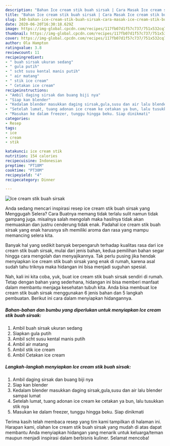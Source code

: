 ```yaml
---
description: "Bahan Ice cream stik buah sirsak | Cara Masak Ice cream stik buah sirsak Yang Bisa Manjain Lidah"
title: "Bahan Ice cream stik buah sirsak | Cara Masak Ice cream stik buah sirsak Yang Bisa Manjain Lidah"
slug: 340-bahan-ice-cream-stik-buah-sirsak-cara-masak-ice-cream-stik-buah-sirsak-yang-bisa-manjain-lidah
date: 2020-06-20T16:30:18.629Z
image: https://img-global.cpcdn.com/recipes/117fb07d1f57c737/751x532cq70/ice-cream-stik-buah-sirsak-foto-resep-utama.jpg
thumbnail: https://img-global.cpcdn.com/recipes/117fb07d1f57c737/751x532cq70/ice-cream-stik-buah-sirsak-foto-resep-utama.jpg
cover: https://img-global.cpcdn.com/recipes/117fb07d1f57c737/751x532cq70/ice-cream-stik-buah-sirsak-foto-resep-utama.jpg
author: Ola Hampton
ratingvalue: 3.8
reviewcount: 11
recipeingredient:
- " buah sirsak ukuran sedang"
- " gula putih"
- " scht susu kental manis putih"
- " air matang"
- " stik ice cream"
- " Cetakan ice cream"
recipeinstructions:
- "Ambil daging sirsak dan buang biji nya"
- "Siap kan blender"
- "Kedalam blender masukkan daging sirsak,gula,susu dan air lalu blender sampai lumat"
- "Setelah lumat, tuang adonan ice cream ke cetakan ya bun, lalu tusukkan stik nya"
- "Masukan ke dalam freezer, tunggu hingga beku. Siap dinikmati"
categories:
- Resep
tags:
- ice
- cream
- stik

katakunci: ice cream stik 
nutrition: 154 calories
recipecuisine: Indonesian
preptime: "PT18M"
cooktime: "PT30M"
recipeyield: "4"
recipecategory: Dinner

---
```



![Ice cream stik buah sirsak](https://img-global.cpcdn.com/recipes/117fb07d1f57c737/751x532cq70/ice-cream-stik-buah-sirsak-foto-resep-utama.jpg)

Anda sedang mencari inspirasi resep ice cream stik buah sirsak yang Menggugah Selera? Cara Buatnya memang tidak terlalu sulit namun tidak gampang juga. misalnya salah mengolah maka hasilnya tidak akan memuaskan dan justru cenderung tidak enak. Padahal ice cream stik buah sirsak yang enak harusnya sih memiliki aroma dan rasa yang mampu memancing selera kita.



Banyak hal yang sedikit banyak berpengaruh terhadap kualitas rasa dari ice cream stik buah sirsak, mulai dari jenis bahan, kedua pemilihan bahan segar hingga cara mengolah dan menyajikannya. Tak perlu pusing jika hendak menyiapkan ice cream stik buah sirsak yang enak di rumah, karena asal sudah tahu triknya maka hidangan ini bisa menjadi suguhan spesial.


Nah, kali ini kita coba, yuk, buat ice cream stik buah sirsak sendiri di rumah. Tetap dengan bahan yang sederhana, hidangan ini bisa memberi manfaat dalam membantu menjaga kesehatan tubuh kita. Anda bisa membuat Ice cream stik buah sirsak menggunakan 6 jenis bahan dan 5 langkah pembuatan. Berikut ini cara dalam menyiapkan hidangannya.

<!--inarticleads1-->

##### Bahan-bahan dan bumbu yang diperlukan untuk menyiapkan Ice cream stik buah sirsak:

1. Ambil  buah sirsak ukuran sedang
1. Siapkan  gula putih
1. Ambil  scht susu kental manis putih
1. Ambil  air matang
1. Ambil  stik ice cream
1. Ambil  Cetakan ice cream




<!--inarticleads2-->

##### Langkah-langkah menyiapkan Ice cream stik buah sirsak:

1. Ambil daging sirsak dan buang biji nya
1. Siap kan blender
1. Kedalam blender masukkan daging sirsak,gula,susu dan air lalu blender sampai lumat
1. Setelah lumat, tuang adonan ice cream ke cetakan ya bun, lalu tusukkan stik nya
1. Masukan ke dalam freezer, tunggu hingga beku. Siap dinikmati




Terima kasih telah membaca resep yang tim kami tampilkan di halaman ini. Harapan kami, olahan Ice cream stik buah sirsak yang mudah di atas dapat membantu Anda menyiapkan hidangan yang menarik untuk keluarga/teman maupun menjadi inspirasi dalam berbisnis kuliner. Selamat mencoba!
